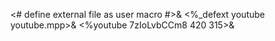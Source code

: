 <# define external file as user macro #>&
<%_defext youtube youtube.mpp>&
<%youtube 7zIoLvbCCm8 420 315>&
